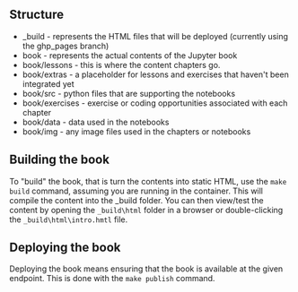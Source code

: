 ## Structure

* _build - represents the HTML files that will be deployed (currently using the ghp_pages branch)
* book - represents the actual contents of the Jupyter book
* book/lessons - this is where the content chapters go.
* book/extras - a placeholder for lessons and exercises that haven't been integrated yet
* book/src - python files that are supporting the notebooks
* book/exercises - exercise or coding opportunities associated with each chapter
* book/data - data used in the notebooks
* book/img - any image files used in the chapters or notebooks

## Building the book
To "build" the book, that is turn the contents into static HTML, use the `make build` command, assuming you are running in the container.  This will compile the content into the _build folder. You can then view/test the content by opening the `_build\html` folder in a browser or double-clicking the `_build\html\intro.hmtl` file.

## Deploying the book
Deploying the book means ensuring that the book is available at the given endpoint.  This is done with the `make publish` command.